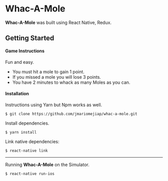 # Whac-A-Mole

**Whac-A-Mole** was built using React Native, Redux.

## Getting Started
#### Game Instructions

Fun and easy.

*  You must hit a mole to gain 1 point.
*  If you missed a mole you will lose 3 points.
*  You have 2 minutes to whack as many Moles as you can.


#### Installation
Instructions using Yarn but Npm works as well.

```
$ git clone https://github.com/jmariomejiap/whac-a-mole.git
```

Install dependencies.


```
$ yarn install
```


Link native dependencies:
```
$ react-native link
```
_____ 


Running **Whac-A-Mole** on the Simulator.
```
$ react-native run-ios
```



